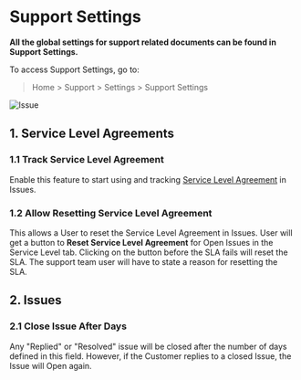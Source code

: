 <!-- add-breadcrumbs -->
# Support Settings

**All the global settings for support related documents can be found in Support Settings.**

To access Support Settings, go to:
> Home > Support > Settings > Support Settings

<img class="screenshot" alt="Issue" src="{{docs_base_url}}/v12/assets/img/support/support-settings.png">

## 1. Service Level Agreements
### 1.1 Track Service Level Agreement
Enable this feature to start using and tracking [Service Level Agreement](/docs/user/manual/en/support/service-level-agreement) in Issues.

### 1.2 Allow Resetting Service Level Agreement
This allows a User to reset the Service Level Agreement in Issues. User will get a button to **Reset Service Level Agreement** for Open Issues in the Service Level tab. Clicking on the button before the SLA fails will reset the SLA. The support team user will have to state a reason for resetting the SLA.

## 2. Issues
### 2.1 Close Issue After Days
Any "Replied" or "Resolved" issue will be closed after the number of days defined in this field. However, if the Customer replies to a closed Issue, the Issue will Open again.

